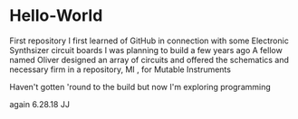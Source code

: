 # Hello-World
First repository
I first learned of GitHub in connection with some Electronic Synthsizer circuit boards I was planning to build a few years ago
A fellow named Oliver designed an array of circuits and offered the schematics and necessary firm in a repository, MI
, for Mutable Instruments



Haven't gotten 'round to the build
but now I'm exploring programming


again
6.28.18
JJ
